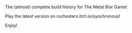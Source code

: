 The (almost) complete build history for The Metal Box Game!

Play the latest version on rochesterx.itch.io/synchronous!

Enjoy!
